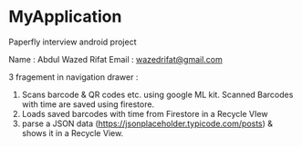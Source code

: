 # MyApplication
Paperfly interview android project

Name : Abdul Wazed Rifat
Email : wazedrifat@gmail.com

3 fragement in navigation drawer : 
1. Scans barcode & QR codes etc. using google ML kit. Scanned Barcodes with time are saved using firestore.
2. Loads saved barcodes with time from Firestore in a Recycle VIew
3. parse a JSON data (https://jsonplaceholder.typicode.com/posts) & shows it in a Recycle View.

